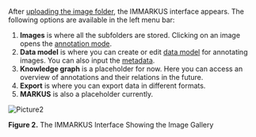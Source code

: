 After [uploading the image folder](https://github.com/rsimon/immarkus/wiki/01-Uploading-Images), the IMMARKUS interface appears. The following options are available in the left menu bar:

1.	**Images** is where all the subfolders are stored. Clicking on an image opens the [annotation mode](https://github.com/rsimon/immarkus/wiki/04-Annotating-Image).
2.	**Data model** is where you can create or edit [data model](https://github.com/rsimon/immarkus/wiki/03-Designing-Data-Model) for annotating images. You can also input the [metadata](https://github.com/rsimon/immarkus/wiki/06-Working-with-Metadata).
3.	**Knowledge graph** is a placeholder for now. Here you can access an overview of annotations and their relations in the future.
4.	**Export** is where you can export data in different formats.
5.	**MARKUS** is also a placeholder currently.


![Picture2](https://github.com/rsimon/immarkus/assets/128056738/6a94da2e-0e02-4e24-ab65-b1b4f3ece46b)

**Figure 2.** The IMMARKUS Interface Showing the Image Gallery